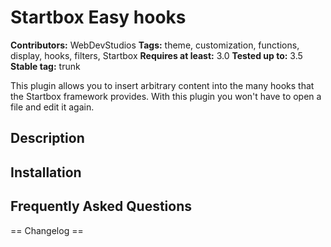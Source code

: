 # Startbox Easy hooks #

**Contributors:** WebDevStudios
**Tags:** theme, customization, functions, display, hooks, filters, Startbox
**Requires at least:** 3.0
**Tested up to:** 3.5
**Stable tag:** trunk

This plugin allows you to insert arbitrary content into the many hooks that the Startbox framework provides. With this plugin you won't have to open a file and edit it again.

## Description ##

## Installation ##

## Frequently Asked Questions ##


== Changelog ==